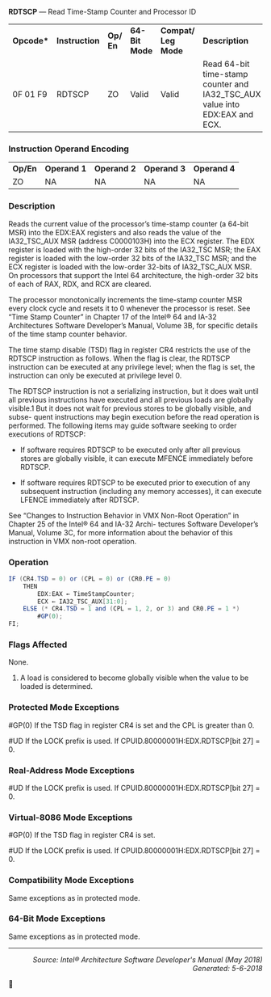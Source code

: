 <b>RDTSCP</b> — Read Time-Stamp Counter and Processor ID
<table>
	<tr>
		<td><b>Opcode*</b></td>
		<td><b>Instruction</b></td>
		<td><b>Op/ En</b></td>
		<td><b>64-Bit Mode</b></td>
		<td><b>Compat/ Leg Mode</b></td>
		<td><b>Description</b></td>
	</tr>
	<tr>
		<td>0F 01 F9</td>
		<td>RDTSCP</td>
		<td>ZO</td>
		<td>Valid</td>
		<td>Valid</td>
		<td>Read 64-bit time-stamp counter and IA32_TSC_AUX value into EDX:EAX and ECX.</td>
	</tr>
</table>


### Instruction Operand Encoding
<table>
	<tr>
		<td><b>Op/En</b></td>
		<td><b>Operand 1</b></td>
		<td><b>Operand 2</b></td>
		<td><b>Operand 3</b></td>
		<td><b>Operand 4</b></td>
	</tr>
	<tr>
		<td>ZO</td>
		<td>NA</td>
		<td>NA</td>
		<td>NA</td>
		<td>NA</td>
	</tr>
</table>


### Description
Reads the current value of the processor’s time-stamp counter (a 64-bit MSR) into the EDX:EAX registers and also
reads the value of the IA32_TSC_AUX MSR (address C0000103H) into the ECX register. The EDX register is loaded
with the high-order 32 bits of the IA32_TSC MSR; the EAX register is loaded with the low-order 32 bits of the
IA32_TSC MSR; and the ECX register is loaded with the low-order 32-bits of IA32_TSC_AUX MSR. On processors
that support the Intel 64 architecture, the high-order 32 bits of each of RAX, RDX, and RCX are cleared.

The processor monotonically increments the time-stamp counter MSR every clock cycle and resets it to 0 whenever
the processor is reset. See “Time Stamp Counter” in Chapter 17 of the Intel® 64 and IA-32 Architectures Software
Developer’s Manual, Volume 3B, for specific details of the time stamp counter behavior.

The time stamp disable (TSD) flag in register CR4 restricts the use of the RDTSCP instruction as follows. When the
flag is clear, the RDTSCP instruction can be executed at any privilege level; when the flag is set, the instruction can
only be executed at privilege level 0.

The RDTSCP instruction is not a serializing instruction, but it does wait until all previous instructions have executed
and all previous loads are globally visible.1 But it does not wait for previous stores to be globally visible, and subse-
quent instructions may begin execution before the read operation is performed. The following items may guide
software seeking to order executions of RDTSCP:

 * If software requires RDTSCP to be executed only after all previous stores are globally visible, it can execute
MFENCE immediately before RDTSCP.

 * If software requires RDTSCP to be executed prior to execution of any subsequent instruction (including any
memory accesses), it can execute LFENCE immediately after RDTSCP.

See “Changes to Instruction Behavior in VMX Non-Root Operation” in Chapter 25 of the Intel® 64 and IA-32 Archi-
tectures Software Developer’s Manual, Volume 3C, for more information about the behavior of this instruction in
VMX non-root operation.

### Operation

```java
IF (CR4.TSD = 0) or (CPL = 0) or (CR0.PE = 0) 
    THEN 
        EDX:EAX ← TimeStampCounter;
        ECX ← IA32_TSC_AUX[31:0];
    ELSE (* CR4.TSD = 1 and (CPL = 1, 2, or 3) and CR0.PE = 1 *)
        #GP(0);
FI;
```
### Flags Affected

None.

1. A load is considered to become globally visible when the value to be loaded is determined.

### Protected Mode Exceptions
<p>#GP(0)
If the TSD flag in register CR4 is set and the CPL is greater than 0.
<p>#UD
If the LOCK prefix is used.
If CPUID.80000001H:EDX.RDTSCP[bit 27] = 0.

### Real-Address Mode Exceptions

<p>#UD
If the LOCK prefix is used.
If CPUID.80000001H:EDX.RDTSCP[bit 27] = 0.

### Virtual-8086 Mode Exceptions

<p>#GP(0)
If the TSD flag in register CR4 is set.
<p>#UD
If the LOCK prefix is used.
If CPUID.80000001H:EDX.RDTSCP[bit 27] = 0.

### Compatibility Mode Exceptions

Same exceptions as in protected mode.

### 64-Bit Mode Exceptions

Same exceptions as in protected mode.

 --- 
<p align="right"><i>Source: Intel® Architecture Software Developer's Manual (May 2018)<br>Generated: 5-6-2018</i></p>
